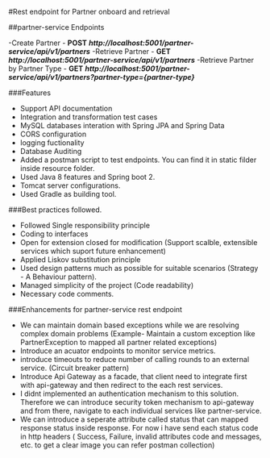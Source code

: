 #Rest endpoint for Partner onboard and retrieval

##partner-service Endpoints

-Create Partner   - **POST** ***http://localhost:5001/partner-service/api/v1/partners***
-Retrieve Partner - **GET**  ***http://localhost:5001/partner-service/api/v1/partners***
-Retrieve Partner by Partner Type - **GET**  ***http://localhost:5001/partner-service/api/v1/partners?partner-type={partner-type}***

###Features

- Support API documentation
- Integration and transformation test cases
- MySQL databases interation with Spring JPA and Spring Data
- CORS configuration
- logging fuctionality
- Database Auditing
- Added a postman script to test endpoints. You can find it in static filder inside resource folder.
- Used Java 8 features and Spring boot 2.
- Tomcat server configurations.
- Used Gradle as building tool.

###Best practices followed.

- Followed Single responsibility principle
- Coding to interfaces 
- Open for extension closed for modification (Support scalble, extensible services which suport future enhancement)
- Applied Liskov substitution principle
- Used design patterns much as possible for suitable scenarios (Strategy - A Behaviour pattern).
- Managed simplicity of the project (Code readability)
- Necessary code comments.

###Enhancements for partner-service rest endpoint 

- We can maintain domain based exceptions while we are resolving complex domain problems (Example- Maintain a custom exception like PartnerException to mapped all partner related
exceptions)
- Introduce an acuator endpoints to monitor service metrics.
- introduce timeouts to reduce number of calling rounds to an external service. (Circuit breaker pattern)
- Introduce Api Gateway as a facade, that client need to integrate first with api-gateway and then redirect to the each rest services.
- I didnt implemented an authentication mechanism to this solution. Therefore we can introduce security token mechanism to api-gateway and from there, navigate to each individual services like partner-service.
- We can introduce a seperate attribute called status that can mapped response status inside response. For now i have send each status code in http headers ( Success, Failure, invalid attributes code and messages, etc. to get a clear
image you can refer postman collection)

  
